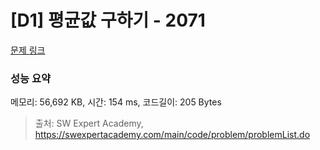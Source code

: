 # [D1] 평균값 구하기 - 2071 

[문제 링크](https://swexpertacademy.com/main/code/problem/problemDetail.do?contestProbId=AV5QRnJqA5cDFAUq) 

### 성능 요약

메모리: 56,692 KB, 시간: 154 ms, 코드길이: 205 Bytes



> 출처: SW Expert Academy, https://swexpertacademy.com/main/code/problem/problemList.do